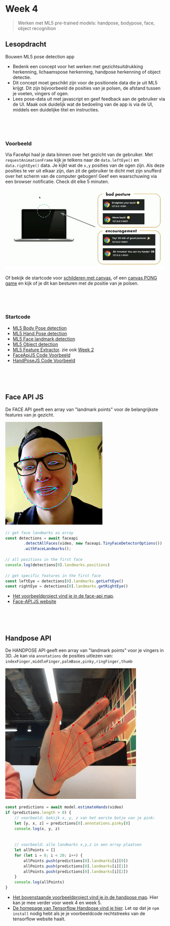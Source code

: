 # Week 4

> Werken met ML5 pre-trained models: handpose, bodypose, face, object recognition

## Lesopdracht

Bouwen ML5 pose detection app

- Bedenk een concept voor het werken met gezichtsuitdrukking herkenning, lichaamspose herkenning, handpose herkenning of object detectie.
- Dit concept moet geschikt zijn voor de positionele data die je uit ML5 krijgt. Dit zijn bijvoorbeeld de posities van je polsen, de afstand tussen je voeten, vingers of ogen.
- Lees pose-data uit met javascript en geef feedback aan de gebruiker via de UI. Maak ook duidelijk wat de bedoeling van de app is via de UI, middels een duidelijke titel en instructies.

<br>
<br>
<br>

### Voorbeeld

Via FaceApi haal je data binnen over het gezicht van de gebruiker. Met `requestAnimationFrame` kijk je telkens naar de `data.leftEye()` en `data.rightEye()` data. Je kijkt wat de `x,y` posities van de ogen zijn. Als deze posities te ver uit elkaar zijn, dan zit de gebruiker te dicht met zijn snufferd over het scherm van de computer gebogen! Geef een waarschuwing via een browser notificatie. Check dit elke 5 minuten.

![posture](../images/posture.png)

Of bekijk de startcode voor [schilderen met canvas](https://glitch.com/~draw-circle), of een [canvas PONG game](https://glitch.com/edit/#!/pong-game-canvas) en kijk of je dit kan besturen met de positie van je polsen.

<br>
<br>
<br>

### Startcode

- [ML5 Body Pose detection](https://learn.ml5js.org/#/reference/posenet)
- [ML5 Hand Pose detection](https://learn.ml5js.org/#/reference/handpose)
- [ML5 Face landmark detection](https://learn.ml5js.org/#/reference/face-api)
- [ML5 Object detection](https://learn.ml5js.org/#/reference/object-detector)
- [ML5 Feature Extractor](https://learn.ml5js.org/#/reference/feature-extractor). zie ook [Week 2](https://github.com/HR-CMGT/PRG08-2021-2022/tree/main/week2)
- [FaceApiJS Code Voorbeeld](#face)
- [HandPoseJS Code Voorbeeld](#hand)

<br>
<br>
<br>

## <a name="face"></a> Face API JS

De FACE API geeft een array van "landmark points" voor de belangrijkste features van je gezicht.

![landmarks](../images/landmarks.png)

```javascript
// get face landmarks as array
const detections = await faceapi
        .detectAllFaces(video, new faceapi.TinyFaceDetectorOptions())
        .withFaceLandmarks();

// all positions in the first face
console.log(detections[0].landmarks.positions)        

// get specific features in the first face
const leftEye = detections[0].landmarks.getLeftEye()
const rightEye = detections[0].landmarks.getRightEye()
```

- [Het voorbeeldproject vind je in de face-api map](./face-api).
- [Face-API.JS website](https://justadudewhohacks.github.io/face-api.js/docs/index.html)

<br>
<br>
<br>

## <a name="hand"></a> Handpose API

De HANDPOSE API geeft een array van "landmark points" voor je vingers in 3D. Je kan via `annotations` de posities uitlezen van: `indexFinger,middleFinger,palmBase,pinky,ringFinger,thumb`

![handpose](../images/handpose.png)

```javascript
const predictions = await model.estimateHands(video)
if (predictions.length > 0) {
    // voorbeeld: bekijk x, y, z van het eerste botje van je pink:
    let [y, x, z] = predictions[0].annotations.pinky[0]
    console.log(x, y, z)


    // voorbeeld: alle landmarks x,y,z in een array plaatsen
    let allPoints = []
    for (let i = 0; i < 20; i++) {
        allPoints.push(predictions[0].landmarks[i][0])
        allPoints.push(predictions[0].landmarks[i][1])
        allPoints.push(predictions[0].landmarks[i][2])
    }
    console.log(allPoints)
}
```

- [Het bovenstaande voorbeeldproject vind je in de handpose map](./handpose). Hier kan je mee verder voor week 4 en week 5.
- [De homepage van Tensorflow Handpose vind je hier](https://github.com/tensorflow/tfjs-models/tree/master/handpose). Let op dat je `npm install` nodig hebt als je je voorbeeldcode rechtstreeks van de tensorflow website haalt.

<br>
<br>
<br>

